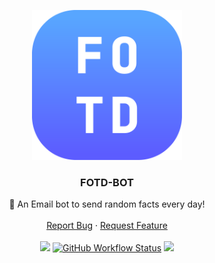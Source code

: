 <p align="center">
  <a href="https://github.com/Basicprogrammer10/FOTD-Bot">
    <img src="https://raw.githubusercontent.com/Basicprogrammer10/FOTD-Bot/master/Logo.png" alt="Logo" width="240" height="240">
  </a>

  <h3 align="center">FOTD-BOT</h3>

<p align="center">
    🤖 An Email bot to send random facts every day!
    <br />
    <br />
    <a href="https://github.com/Basicprogrammer10/FOTD-Bot/issues">Report Bug</a>
    ·
    <a href="https://github.com/Basicprogrammer10/FOTD-Bot/issues">Request Feature</a>
  <br><br>
  <a href="#"><img src="https://img.shields.io/tokei/lines/github/Basicprogrammer10/FOTD-Bot?label=Total%20Lines"></a>
  <a href="#"><img alt="GitHub Workflow Status" src="https://img.shields.io/github/workflow/status/Basicprogrammer10/FOTD-Bot/CI?label=Build"></a>
  <a href="#"><img src="https://img.shields.io/badge/Version-2.4.0-orange"></a>
</p>
<br><br>
